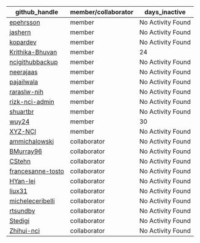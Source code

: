 
| github_handle   | member/collaborator | days_inactive |
|-----------------|----------------------|---------------|
| [epehrsson](https://github.com/epehrsson) | member               | No Activity Found |
| [jashern](https://github.com/jashern) | member               | No Activity Found |
| [kopardev](https://github.com/kopardev) | member               | No Activity Found |
| [Krithika-Bhuvan](https://github.com/Krithika-Bhuvan) | member               | 24            |
| [ncigithubbackup](https://github.com/ncigithubbackup) | member               | No Activity Found |
| [neerajaas](https://github.com/neerajaas) | member               | No Activity Found |
| [pajailwala](https://github.com/pajailwala) | member               | No Activity Found |
| [raraslw-nih](https://github.com/raraslw-nih) | member               | No Activity Found |
| [rizk-nci-admin](https://github.com/rizk-nci-admin) | member               | No Activity Found |
| [shuartbr](https://github.com/shuartbr) | member               | No Activity Found |
| [wuy24](https://github.com/wuy24) | member               | 30            |
| [XYZ-NCI](https://github.com/XYZ-NCI) | member               | No Activity Found |
| [ammichalowski](https://github.com/ammichalowski) | collaborator         | No Activity Found |
| [BMurray96](https://github.com/BMurray96) | collaborator         | No Activity Found |
| [CStehn](https://github.com/CStehn) | collaborator         | No Activity Found |
| [francesanne-tosto](https://github.com/francesanne-tosto) | collaborator         | No Activity Found |
| [HYan-lei](https://github.com/HYan-lei) | collaborator         | No Activity Found |
| [liux31](https://github.com/liux31) | collaborator         | No Activity Found |
| [micheleceribelli](https://github.com/micheleceribelli) | collaborator         | No Activity Found |
| [rtsundby](https://github.com/rtsundby) | collaborator         | No Activity Found |
| [Stedigi](https://github.com/Stedigi) | collaborator         | No Activity Found |
| [Zhihui-nci](https://github.com/Zhihui-nci) | collaborator         | No Activity Found |
